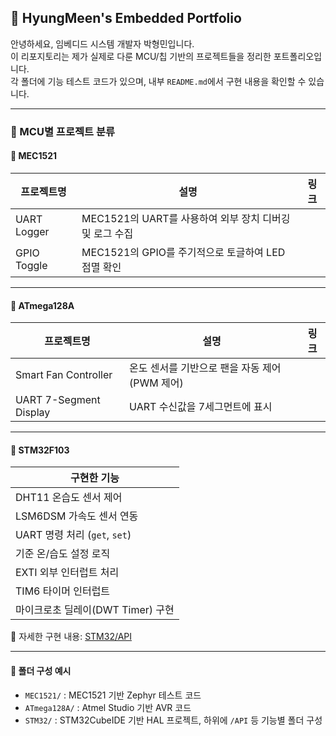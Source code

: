 ## 📁 HyungMeen's Embedded Portfolio

안녕하세요, 임베디드 시스템 개발자 박형민입니다.  
이 리포지토리는 제가 실제로 다룬 MCU/칩 기반의 프로젝트들을 정리한 포트폴리오입니다.  
각 폴더에 기능 테스트 코드가 있으며, 내부 `README.md`에서 구현 내용을 확인할 수 있습니다.

---

### 📌 MCU별 프로젝트 분류

#### 🔷 MEC1521

| 프로젝트명 | 설명 | 링크 |
|------------|------|------|
| UART Logger | MEC1521의 UART를 사용하여 외부 장치 디버깅 및 로그 수집 |
| GPIO Toggle | MEC1521의 GPIO를 주기적으로 토글하여 LED 점멸 확인 |

---

#### 🔷 ATmega128A

| 프로젝트명 | 설명 | 링크 |
|------------|------|------|
| Smart Fan Controller | 온도 센서를 기반으로 팬을 자동 제어 (PWM 제어) |
| UART 7-Segment Display | UART 수신값을 7세그먼트에 표시 |

---

#### 🔷 STM32F103

| 구현한 기능 |
|-------------|
| DHT11 온습도 센서 제어 |
| LSM6DSM 가속도 센서 연동 |
| UART 명령 처리 (`get`, `set`) |
| 기준 온/습도 설정 로직 |
| EXTI 외부 인터럽트 처리 |
| TIM6 타이머 인터럽트 |
| 마이크로초 딜레이(DWT Timer) 구현 |

🔗 자세한 구현 내용: [STM32/API](./STM32/API)

---

#### 📁 폴더 구성 예시

- `MEC1521/` : MEC1521 기반 Zephyr 테스트 코드  
- `ATmega128A/` : Atmel Studio 기반 AVR 코드  
- `STM32/` : STM32CubeIDE 기반 HAL 프로젝트, 하위에 `/API` 등 기능별 폴더 구성
